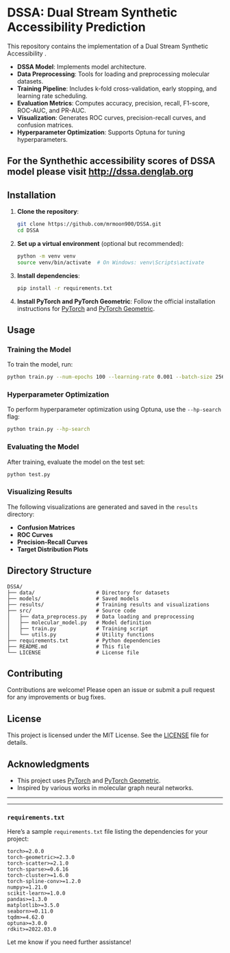 
# DSSA: Dual Stream Synthetic Accessibility Prediction

This repository contains the implementation of a Dual Stream Synthetic Accessibility .

- **DSSA Model**: Implements model architecture.
- **Data Preprocessing**: Tools for loading and preprocessing molecular datasets.
- **Training Pipeline**: Includes k-fold cross-validation, early stopping, and learning rate scheduling.
- **Evaluation Metrics**: Computes accuracy, precision, recall, F1-score, ROC-AUC, and PR-AUC.
- **Visualization**: Generates ROC curves, precision-recall curves, and confusion matrices.
- **Hyperparameter Optimization**: Supports Optuna for tuning hyperparameters.

## For the Synthethic accessibility scores of DSSA model please visit http://dssa.denglab.org


## Installation

1. **Clone the repository**:
   ```bash
   git clone https://github.com/mrmoon900/DSSA.git
   cd DSSA
   ```

2. **Set up a virtual environment** (optional but recommended):
   ```bash
   python -m venv venv
   source venv/bin/activate  # On Windows: venv\Scripts\activate
   ```

3. **Install dependencies**:
   ```bash
   pip install -r requirements.txt
   ```

4. **Install PyTorch and PyTorch Geometric**:
   Follow the official installation instructions for [PyTorch](https://pytorch.org/get-started/locally/) and [PyTorch Geometric](https://pytorch-geometric.readthedocs.io/en/latest/notes/installation.html).

## Usage

### Training the Model

To train the model, run:
```bash
python train.py --num-epochs 100 --learning-rate 0.001 --batch-size 256
```

### Hyperparameter Optimization

To perform hyperparameter optimization using Optuna, use the `--hp-search` flag:
```bash
python train.py --hp-search
```

### Evaluating the Model

After training, evaluate the model on the test set:
```bash
python test.py
```

### Visualizing Results

The following visualizations are generated and saved in the `results` directory:
- **Confusion Matrices**
- **ROC Curves**
- **Precision-Recall Curves**
- **Target Distribution Plots**

## Directory Structure

```
DSSA/
├── data/                    # Directory for datasets
├── models/                  # Saved models
├── results/                 # Training results and visualizations
├── src/                     # Source code
│   ├── data_preprocess.py   # Data loading and preprocessing
│   ├── molecular_model.py   # Model definition
│   ├── train.py             # Training script
│   └── utils.py             # Utility functions
├── requirements.txt         # Python dependencies
├── README.md                # This file
└── LICENSE                  # License file
```

## Contributing

Contributions are welcome! Please open an issue or submit a pull request for any improvements or bug fixes.

## License

This project is licensed under the MIT License. See the [LICENSE](LICENSE) file for details.

## Acknowledgments

- This project uses [PyTorch](https://pytorch.org/) and [PyTorch Geometric](https://pytorch-geometric.readthedocs.io/).
- Inspired by various works in molecular graph neural networks.
---
---

### **`requirements.txt`**

Here’s a sample `requirements.txt` file listing the dependencies for your project:

```plaintext
torch>=2.0.0
torch-geometric>=2.3.0
torch-scatter>=2.1.0
torch-sparse>=0.6.16
torch-cluster>=1.6.0
torch-spline-conv>=1.2.0
numpy>=1.21.0
scikit-learn>=1.0.0
pandas>=1.3.0
matplotlib>=3.5.0
seaborn>=0.11.0
tqdm>=4.62.0
optuna>=3.0.0
rdkit>=2022.03.0
```




Let me know if you need further assistance!
